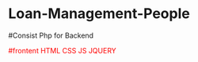 # Loan-Management-People
#Consist Php for Backend
<P style="color:red;">#frontent HTML CSS JS JQUERY</P>
